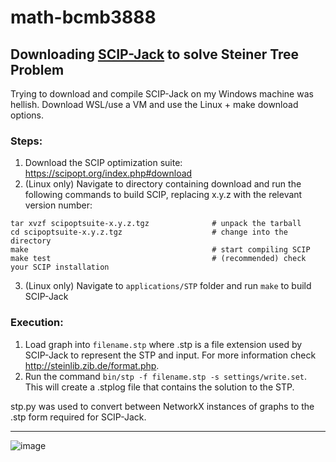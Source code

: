 # math-bcmb3888

## Downloading [SCIP-Jack](https://scipjack.zib.de/) to solve Steiner Tree Problem
Trying to download and compile SCIP-Jack on my Windows machine was hellish. Download WSL/use a VM and use the Linux + make download options.

### Steps:
1. Download the SCIP optimization suite: https://scipopt.org/index.php#download
2. (Linux only) Navigate to directory containing download and run the following commands to build SCIP, replacing x.y.z with the relevant version number:
```{bash}
tar xvzf scipoptsuite-x.y.z.tgz              # unpack the tarball
cd scipoptsuite-x.y.z.tgz                    # change into the directory
make                                         # start compiling SCIP
make test                                    # (recommended) check your SCIP installation
```
3. (Linux only) Navigate to `applications/STP` folder and run `make` to build SCIP-Jack

### Execution:
1. Load graph into `filename.stp` where .stp is a file extension used by SCIP-Jack to represent the STP and input. For more information check http://steinlib.zib.de/format.php.
2. Run the command `bin/stp -f filename.stp -s settings/write.set`. This will create a .stplog file that contains the solution to the STP.

stp.py was used to convert between NetworkX instances of graphs to the .stp form required for SCIP-Jack.

---

![image](https://user-images.githubusercontent.com/86513920/189267838-89507209-b8d0-43bf-b4a1-f398f2e31ca0.png)
